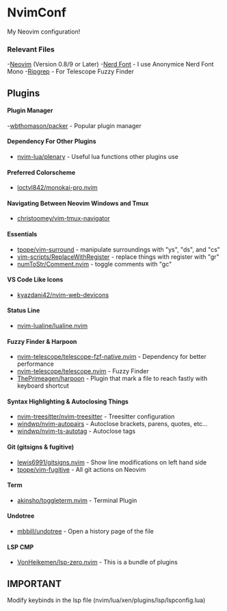 # NvimConf

My Neovim configuration!

### Relevant Files

-[Neovim](https://neovim.io/) (Version 0.8/9 or Later) 
-[Nerd Font](httsp://www.nerdfonts.com/) - I use Anonymice Nerd Font Mono 
-[Ripgrep](https://github.com/BurntSushi/ripgrep) - For Telescope Fuzzy Finder

## Plugins

#### Plugin Manager

-[wbthomason/packer](https://github.com/wbthomason/packer.nvim) - Popular plugin manager

#### Dependency For Other Plugins

- [nvim-lua/plenary](https://github.com/nvim-lua/plenary.nvim) - Useful lua functions other plugins use

#### Preferred Colorscheme

- [loctvl842/monokai-pro.nvim](https://github.com/loctvl842/monokai-pro.nvim)

#### Navigating Between Neovim Windows and Tmux

- [christoomey/vim-tmux-navigator](https://github.com/christoomey/vim-tmux-navigator)

#### Essentials

- [tpope/vim-surround](https://github.com/tpope/vim-surround) - manipulate surroundings with "ys", "ds", and "cs"
- [vim-scripts/ReplaceWithRegister](https://github.com/vim-scripts/ReplaceWithRegister) - replace things with register with "gr"
- [numToStr/Comment.nvim](https://github.com/numToStr/Comment.nvim) - toggle comments with "gc"

#### VS Code Like Icons

- [kyazdani42/nvim-web-devicons](https://github.com/kyazdani42/nvim-web-devicons)

#### Status Line

- [nvim-lualine/lualine.nvim](https://github.com/nvim-lualine/lualine.nvim)

#### Fuzzy Finder & Harpoon

- [nvim-telescope/telescope-fzf-native.nvim](https://github.com/nvim-telescope/telescope-fzf-native.nvim) - Dependency for better performance
- [nvim-telescope/telescope.nvim](https://github.com/nvim-telescope/telescope.nvim) - Fuzzy Finder
- [ThePrimeagen/harpoon](https://github.com/ThePrimeagen/harpoon) - Plugin that mark a file to reach fastly with keyboard shortcut

#### Syntax Highlighting & Autoclosing Things

- [nvim-treesitter/nvim-treesitter](https://github.com/nvim-treesitter/nvim-treesitter) - Treesitter configuration
- [windwp/nvim-autopairs](https://github.com/windwp/nvim-autopairs) - Autoclose brackets, parens, quotes, etc...
- [windwp/nvim-ts-autotag](https://github.com/windwp/nvim-ts-autotag) - Autoclose tags

#### Git (gitsigns & fugitive)

- [lewis6991/gitsigns.nvim](https://github.com/lewis6991/gitsigns.nvim) - Show line modifications on left hand side
- [tpope/vim-fugitive](https://github.com/tpope/vim-fugitive) - All git actions on Neovim

#### Term

- [akinsho/toggleterm.nvim](https://github.com/akinsho/toggleterm.nvim) - Terminal Plugin

#### Undotree

- [mbbill/undotree](https://github.com/mbbill/undotree) - Open a history page of the file

#### LSP CMP 
- [VonHeikemen/lsp-zero.nvim](https://github.com/VonHeikemen/lsp-zero.nvim) - This is a bundle of plugins

## IMPORTANT

Modify keybinds in the lsp file (nvim/lua/xen/plugins/lsp/lspconfig.lua)
